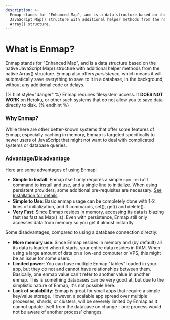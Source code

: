 ```yaml
---
description: >-
  Enmap stands for "Enhanced Map", and is a data structure based on the native
  JavaScript Map() structure with additional helper methods from the native
  Array() structure.
---
```


# What is Enmap?

Enmap stands for "Enhanced Map", and is a data structure based on the native JavaScript Map\(\) structure with additional helper methods from the native Array\(\) structure. Enmap also offers _persistence_, which means it will automatically save everything to save to it in a database, in the background, without any additional code or delays.

{% hint style="danger" %}
Enmap requires filesystem access. It **DOES NOT WORK** on Heroku, or other such systems that do not allow you to save data directly to disk.
{% endhint %}

### Why Enmap?

While there are other better-known systems that offer some features of Enmap, especially caching in memory, Enmap is targeted specifically to newer users of JavaScript that might not want to deal with complicated systems or database queries. 

### Advantage/Disadvantage

Here are some advantages of using Enmap: 

* **Simple to Install**: Enmap itself only requires a simple `npm install` command to install and use, and a single line to initialize. When using persistent providers, some additional pre-requisites are necessary. [See Installation for details](install/). 
* **Simple to Use**: Basic enmap usage can be completely done with 1-2 lines of initialization, and 3 commands, set\(\), get\(\) and delete\(\). 
* **Very Fast**: Since Enmap resides in memory, accessing its data is blazing fast \(as fast as Map\(\) is\). Even with persistence, Enmap still only accesses data from memory so you get it almost instantly. 

Some disadvantages, compared to using a database connection directly:

* **More memory use**: Since Enmap resides in memory and \(by default\) all its data is loaded when it starts, your entire data resides in RAM. When using a large amount of data on a low-end computer or VPS, this might be an issue for some users. 
* **Limited power**: You can have multiple Enmap "tables" loaded in your app, but they do not and cannot have relationships between them. Basically, one enmap value can't refer to another value in another enmap. This is something databases can be very good at, but due to the simplistic nature of Enmap, it's not possible here. 
* **Lack of scalability**: Enmap is great for small apps that require a simple key/value storage. However, a scalable app spread over multiple processes, shards, or clusters, will be severely limited by Enmap as it cannot update itself from the database on change - one process would not be aware of another process' changes.

